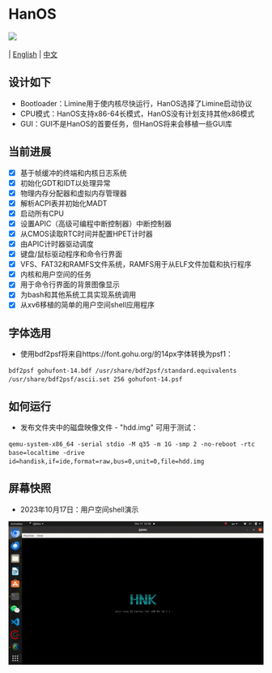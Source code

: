 # HanOS

![](https://tokei.rs/b1/github/jjwang/HanOS?category=code)

| [English](https://github.com/jjwang/HanOS/blob/mainline/README.md) |
[中文](https://github.com/jjwang/HanOS/blob/mainline/README.zh-cn.md)

## 设计如下

- Bootloader：Limine用于使内核尽快运行，HanOS选择了Limine启动协议
- CPU模式：HanOS支持x86-64长模式，HanOS没有计划支持其他x86模式
- GUI：GUI不是HanOS的首要任务，但HanOS将来会移植一些GUI库

## 当前进展
- [x] 基于帧缓冲的终端和内核日志系统
- [x] 初始化GDT和IDT以处理异常
- [x] 物理内存分配器和虚拟内存管理器
- [x] 解析ACPI表并初始化MADT
- [x] 启动所有CPU
- [x] 设置APIC（高级可编程中断控制器）中断控制器
- [x] 从CMOS读取RTC时间并配置HPET计时器
- [x] 由APIC计时器驱动调度
- [x] 键盘/鼠标驱动程序和命令行界面
- [x] VFS、FAT32和RAMFS文件系统，RAMFS用于从ELF文件加载和执行程序
- [x] 内核和用户空间的任务
- [x] 用于命令行界面的背景图像显示
- [x] 为bash和其他系统工具实现系统调用
- [x] 从xv6移植的简单的用户空间shell应用程序

## 字体选用
- 使用bdf2psf将来自https://font.gohu.org/的14px字体转换为psf1：

`bdf2psf gohufont-14.bdf /usr/share/bdf2psf/standard.equivalents /usr/share/bdf2psf/ascii.set 256 gohufont-14.psf`

## 如何运行
- 发布文件夹中的磁盘映像文件 - "hdd.img" 可用于测试：

`qemu-system-x86_64 -serial stdio -M q35 -m 1G -smp 2 -no-reboot -rtc base=localtime -drive id=handisk,if=ide,format=raw,bus=0,unit=0,file=hdd.img`

## 屏幕快照
- 2023年10月17日：用户空间shell演示

![Cool~~~](https://raw.githubusercontent.com/jjwang/HanOS/main/screenshot/0005-shell.gif)

